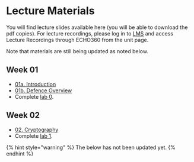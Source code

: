 # Lecture Materials

You will find lecture slides available here (you will be able to download the pdf copies). For lecture recordings, please log in to [LMS](https://lms.uwa.edu.au/) and access Lecture Recordings through ECHO360 from the unit page.

Note that materials are still being updated as noted below.





## Week 01

* [01a. Introduction](https://github.com/uwacyber/cits2006/raw/2024/cits2006-lectures/01a.Introduction.pdf)
* [01b. Defence Overview](https://github.com/uwacyber/cits2006/raw/2024/cits2006-lectures/01b.Defence_overview.pdf)
* Complete [lab 0](../cits2006-labs/lab-0-setup.md).


## Week 02

* [02. Cryptography](https://github.com/uwacyber/cits2006/raw/2024/cits2006-lectures/02.Cryptography.pdf)
* Complete [lab 1](../cits2006-labs/lab-1-hashing-and-blockchain.md).


{% hint style="warning" %}
The below has not been updated yet.
{% endhint %}


<!-- 
## Week 03

* [03. More Malware](https://github.com/uwacyber/cits2006/raw/2023S2/cits2006-lectures/03.More\_malware\_vertical.pdf)
* Complete [lab 2](../cits2006-labs/lab-2-malware.md).

## Week 04

* [04. Software Security](https://github.com/uwacyber/cits2006/raw/2023S2/cits2006-lectures/04.Software\_security\_vertical.pdf)
* Lab Quiz 1 this week (20%).
* No new lab this week.

## Week 05

* [05. Reverse Engineering](https://github.com/uwacyber/cits2006/raw/2023S2/cits2006-lectures/05.Reverse\_engineering\_vertical.pdf)
* Complete [lab 3](../cits2006-labs/lab-3-reverse-engineering.md).

## Week 06

* [06. Linux Privilege Escalation](https://github.com/uwacyber/cits2006/raw/2023S2/cits2006-lectures/06.Local\_Privilege\_Escalation\_Linux.pdf)
* Complete [lab 4](../cits2006-labs/lab-4-privilege-escalation.md).

## Week 07

* [07. Command and Control](https://github.com/uwacyber/cits2006/raw/2023S2/cits2006-lectures/07.c2_vertical.pdf)
* Lab Quiz 2 this week (20%).
* No new lab this week.

## Week 08

* [08. Web Security](https://github.com/uwacyber/cits2006/raw/2023S2/cits2006-lectures/08.Web_Security_vertical.pdf)
* Complete [lab 5](../cits2006-labs/lab-5-web-security.md).
* Project release this week (40%).
  * group formation.

## Week 09 (King's Bday)

* No new lecture.
* No lab scheduled on the public holiday.
* Complete [lab 6](../cits2006-labs/lab-6-active-directory.md).
* Project task 1 due Friday 5pm.

## Week 10

* [10. Active Directory](https://github.com/uwacyber/cits2006/raw/2023S2/cits2006-lectures/10.Active_Directory_vertical.pdf)
* Project task 2 (demo/live session in scheduled labs).

## Week 11

* [11. Defence Techniques](https://github.com/uwacyber/cits2006/raw/2023S2/cits2006-lectures/11.Defence_Techniques_vertical.pdf)
* Lab Quiz 3 this week (20%).
* Project task 3 due Friday 5pm.







## Week 12

* 12\. Guest Lecture and/or Unit Review (TBC)
* Project task 4 (demo/live session in scheduled labs). -->
